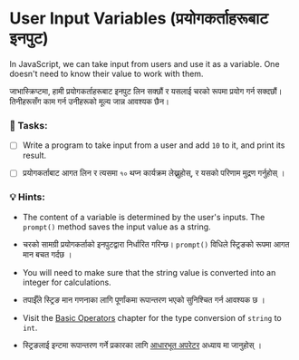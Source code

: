 # User Input Variables (प्रयोगकर्ताहरूबाट इनपुट)

In JavaScript, we can take input from users and use it as a variable. One doesn't need to know their value to work with them.

जाभास्क्रिप्टमा, हामी प्रयोगकर्ताहरूबाट इनपुट लिन सक्छौं र यसलाई चरको रूपमा प्रयोग गर्न सक्दछौं। तिनीहरूसँग काम गर्न उनीहरूको मूल्य जान्न आवश्यक छैन।

### 📝 Tasks:

* [ ] Write a program to take input from a user and add `10` to it, and print its result.

* [ ]  प्रयोगकर्ताबाट आगत लिन र त्यसमा `१०` थप्न कार्यक्रम लेख्नुहोस्, र यसको परिणाम मुद्रण गर्नुहोस् ।

### 💡 Hints:

* The content of a variable is determined by the user's inputs. The `prompt()` method saves the input value as a string.

* चरको सामग्री प्रयोगकर्ताको इनपुटद्वारा निर्धारित गरिन्छ। `prompt()` विधिले स्ट्रिङको रूपमा आगत मान बचत गर्दछ ।
* You will need to make sure that the string value is converted into an integer for calculations.&#x20;

* तपाईँले स्ट्रिङ मान गणनाका लागि पूर्णांकमा रूपान्तरण भएको सुनिश्चित गर्न आवश्यक छ ।
* Visit the [Basic Operators](../numbers/operators.md) chapter for the type conversion of `string` to `int`.&#x20;

* स्ट्रिङलाई इन्टमा रूपान्तरण गर्ने प्रकारका लागि [आधारभूत अपरेटर](../numbers/operators.md) अध्याय मा जानुहोस् ।
